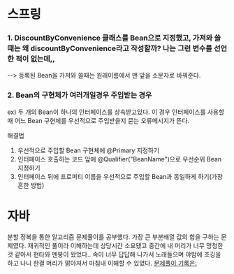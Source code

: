 # 스프링
### 1. DiscountByConvenience 클래스를 Bean으로 지정했고, 가져와 쓸 때는 왜 discountByConvenience라고 작성할까? 나는 그런 변수를 선언한 적이 없는데,,
--> 등록된 Bean을 가져와 쓸때는 원래이름에서 맨 앞을 소문자로 바꿔준다.


### 2. Bean의 구현체가 여러개일경우 주입받는 경우
ex) 두 개의 Bean이 하나의 인터페이스를 상속받고있다. 이 경우 인터페이스를 사용할 때 어느 Bean 구현체를 우선적으로 주입받을지 묻는 오류메시지가 뜬다.

해결법
1) 우선적으로 주입할 Bean 구현체에 @Primary 지정하기
2) 인터페이스 호출하는 코드 앞에 @Qualifier("BeanName")으로 우선순위 Bean 지정하기
3) 인터페이스 뒤에 프로퍼티 이름을 우선적으로 주입할 Bean과 동일하게 하기(가장 흔한 방법)



# 자바

분할 정복을 통한 알고리즘 문제풀이를 공부했다.
가장 큰 부분배열 값의 합을 구하는 문제였다.
재귀적인 풀이라 이해하는데 상당시간 소요됐고 중간에 내 머리가 너무 멍청한 것 같아서 현타와 멘붕이 왔었다..
속이 너무 답답해 나가서 노래들으며 야밤에 조깅을 하고 나니 한결 머리가 맑아져서 마침내 이해할 수 있었다.
[문제풀이 기록은:](https://imcoding.tistory.com/27)
